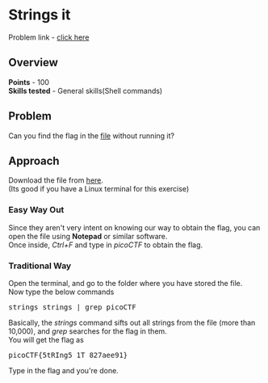 <h1>Strings it</h1>
Problem link - <a href="https://play.picoctf.org/practice/challenge/37">click here</a>
<h2>Overview</h2>
<b>Points</b> - 100<br>
<b>Skills tested</b> - General skills(Shell commands)
<h2>Problem</h2>
Can you find the flag in the <a href="https://jupiter.challenges.picoctf.org/static/5bd86036f013ac3b9c958499adf3e2e2/strings">file</a> without running it?
<h2>Approach</h2>
Download the file from  <a href="https://jupiter.challenges.picoctf.org/static/5bd86036f013ac3b9c958499adf3e2e2/strings">here</a>.<br>
(Its good if you have a Linux terminal for this exercise)<br>
<h3>Easy Way Out</h3>
Since they aren't very intent on knowing our way to obtain the flag, you can open the file using <b>Notepad</b> or similar software.<br>
Once inside, <i>Ctrl+F</i> and type in <i>picoCTF</i> to obtain the flag.
<h3>Traditional Way</h3>
Open the terminal, and go to the folder where you have stored the file.<br>
Now type the below commands
<pre>
strings strings | grep picoCTF</pre>
Basically, the <i>strings</i> command sifts out all strings from the file (more than 10,000), and <i>grep</i> searches for the flag in them.<br>
You will get the flag as
<pre>picoCTF{5tRIng5_1T_827aee91}</pre>
Type in the flag and you're done.
